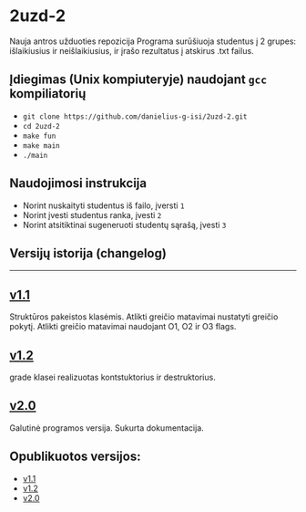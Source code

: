 # 2uzd-2
Nauja antros užduoties repozicija
Programa surūšiuoja studentus į 2 grupes: išlaikiusius ir neišlaikiusius, ir įrašo rezultatus į atskirus .txt failus.

## Įdiegimas (Unix kompiuteryje) naudojant `gcc` kompiliatorių 

- `git clone https://github.com/danielius-g-isi/2uzd-2.git`
- `cd 2uzd-2`
- `make fun`
- `make main`
- `./main`

## Naudojimosi instrukcija
- Norint nuskaityti studentus iš failo, įversti `1`
- Norint įvesti studentus ranka, įvesti `2`
- Norint atsitiktinai sugeneruoti studentų sąrašą, įvesti `3`

## Versijų istorija (changelog)

---

## [v1.1](https://github.com/danielius-g-isi/2uzd-2/tree/v1.1)
Struktūros pakeistos klasėmis. Atlikti greičio matavimai nustatyti greičio pokytį. Atlikti greičio matavimai naudojant O1, O2 ir O3 flags.

## [v1.2](https://github.com/danielius-g-isi/2uzd-2/tree/v1.2)
grade klasei realizuotas kontstuktorius ir destruktorius.

## [v2.0](https://github.com/danielius-g-isi/2uzd-2/tree/v2.0)
Galutinė programos versija. Sukurta dokumentacija.


## Opublikuotos versijos:
- [v1.1](https://github.com/danielius-g-isi/2uzd-2/releases/tag/V1.1)
- [v1.2](https://github.com/danielius-g-isi/2uzd-2/releases/tag/v1.2)
- [v2.0](https://github.com/danielius-g-isi/2uzd/releases/tag/v1.0)
